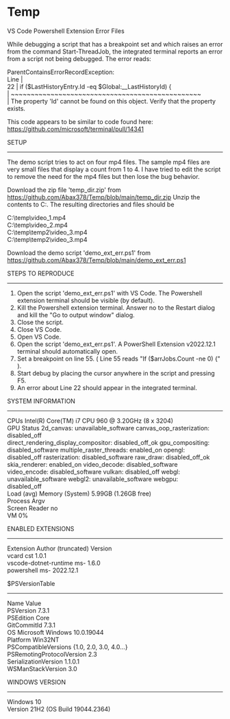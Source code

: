 # Temp
VS Code Powershell Extension Error Files

While debugging a script that has a breakpoint set and which raises an error from the command Start-ThreadJob, the integrated terminal reports an error from a script not being debugged. The error reads:  

ParentContainsErrorRecordException:  
Line |  
22 | if ($LastHistoryEntry.Id -eq $Global:__LastHistoryId) {  
| ~~~~~~~~~~~~~~~~~~~~~~~~~~~~~~~~~~~~~~~~~~~~~~~~  
| The property 'Id' cannot be found on this object. Verify that the property exists.  
>  
This code appears to be similar to code found here:  
https://github.com/microsoft/terminal/pull/14341  

SETUP  
********************************************  
The demo script tries to act on four mp4 files. The sample mp4 files are very small files that display a count from 1 to 4. I have tried to edit the script to remove the need for the mp4 files but then lose the bug behavior.  

Download the zip file 'temp_dir.zip' from https://github.com/Abax378/Temp/blob/main/temp_dir.zip Unzip the contents to C:. The resulting directories and files should be  

C:\temp\video_1.mp4  
C:\temp\video_2.mp4  
C:\temp\temp2\video_3.mp4  
C:\temp\temp2\video_3.mp4  

Download the demo script 'demo_ext_err.ps1' from https://github.com/Abax378/Temp/blob/main/demo_ext_err.ps1  

STEPS TO REPRODUCE  
********************************************  
1) Open the script 'demo_ext_err.ps1' with VS Code. The Powershell extension terminal should be visible (by default).  
2) Kill the Powershell extension terminal. Answer no to the Restart dialog and kill the "Go to output window" dialog.  
3) Close the script.  
4) Close VS Code.  
5) Open VS Code.  
6) Open the script 'demo_ext_err.ps1'. A PowerShell Extension v2022.12.1 terminal should automatically open.  
7) Set a breakpoint on line 55. ( Line 55 reads "If ($arrJobs.Count -ne 0) {" ).  
8) Start debug by placing the cursor anywhere in the script and pressing F5.  
9) An error about Line 22 should appear in the integrated terminal.  

SYSTEM INFORMATION  
********************************************  
CPUs Intel(R) Core(TM) i7 CPU 960 @ 3.20GHz (8 x 3204)  
GPU Status 2d_canvas: unavailable_software canvas_oop_rasterization: disabled_off  
                                          direct_rendering_display_compositor: disabled_off_ok gpu_compositing:  
                                          disabled_software multiple_raster_threads: enabled_on opengl:  
                                          disabled_off rasterization: disabled_software raw_draw: disabled_off_ok  
                                          skia_renderer: enabled_on video_decode: disabled_software  
                                          video_encode: disabled_software vulkan: disabled_off webgl:  
                                          unavailable_software webgl2: unavailable_software webgpu:  
                                          disabled_off  
Load (avg) Memory (System) 5.99GB (1.26GB free)  
Process Argv  
Screen Reader no  
VM 0%  

ENABLED EXTENSIONS  
********************************************   
Extension Author (truncated) Version  
vcard cst 1.0.1  
vscode-dotnet-runtime ms- 1.6.0  
powershell ms- 2022.12.1  

$PSVersionTable  
********************************************  
Name                                          Value  
PSVersion                                  7.3.1  
PSEdition                                   Core  
GitCommitId                               7.3.1  
OS                                               Microsoft Windows 10.0.19044  
Platform                                     Win32NT  
PSCompatibleVersions           {1.0, 2.0, 3.0, 4.0…}  
PSRemotingProtocolVersion  2.3  
SerializationVersion                 1.1.0.1  
WSManStackVersion               3.0 

WINDOWS VERSION  
********************************************  
Windows 10  
Version 21H2 (OS Build 19044.2364)  
